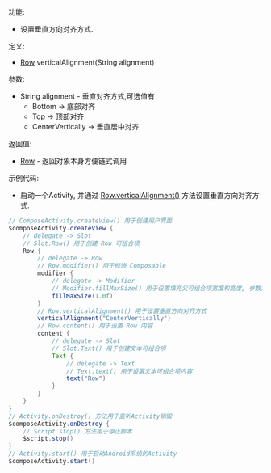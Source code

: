 功能:

+ 设置垂直方向对齐方式.

定义:

+ [Row](/API/UI/Compose/Widget/Row/README.md) verticalAlignment(String alignment)

参数:

+ String alignment - 垂直对齐方式,可选值有
    + Bottom -> 底部对齐
    + Top -> 顶部对齐
    + CenterVertically -> 垂直居中对齐

返回值:

+ [Row](/API/UI/Compose/Widget/Row/README.md) - 返回对象本身方便链式调用

示例代码:

+ 启动一个Activity, 并通过 [Row.verticalAlignment()](/API/UI/Compose/Widget/Row/README.md?id=verticalAlignment)
  方法设置垂直方向对齐方式.

```groovy
// ComposeActivity.createView() 用于创建用户界面
$composeActivity.createView {
    // delegate -> Slot
    // Slot.Row() 用于创建 Row 可组合项
    Row {
        // delegate -> Row
        // Row.modifier() 用于修饰 Composable
        modifier {
            // delegate -> Modifier
            // Modifier.fillMaxSize() 用于设置填充父可组合项宽度和高度, 参数为填充父可组合项的比例, 取值区间为 0.0f-1.0f
            fillMaxSize(1.0f)
        }
        // Row.verticalAlignment() 用于设置垂直方向对齐方式
        verticalAlignment("CenterVertically")
        // Row.content() 用于设置 Row 内容
        content {
            // delegate -> Slot
            // Slot.Text() 用于创建文本可组合项
            Text {
                // delegate -> Text
                // Text.text() 用于设置文本可组合项内容
                text("Row")
            }
        }
    }
}
// Activity.onDestroy() 方法用于监听Activity销毁
$composeActivity.onDestroy {
    // Script.stop() 方法用于停止脚本
    $script.stop()
}
// Activity.start() 用于启动Android系统的Activity
$composeActivity.start()
```